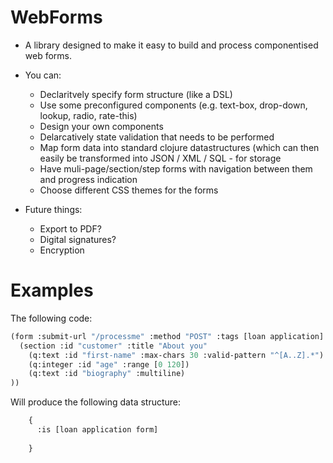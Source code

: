 # WebForms

* A library designed to make it easy to build and process componentised web forms.


* You can:

  - Declaritvely specify form structure (like a DSL)
  - Use some preconfigured components (e.g. text-box, drop-down, lookup, radio, rate-this)
  - Design your own components
  - Delarcatively state validation that needs to be performed
  - Map form data into standard clojure datastructures (which can then easily be transformed into JSON / XML / SQL - for storage
  - Have muli-page/section/step forms with navigation between them and progress indication
  - Choose different CSS themes for the forms

* Future things:
  - Export to PDF?
  - Digital signatures?
  - Encryption

# Examples

The following code:

```lisp
(form :submit-url "/processme" :method "POST" :tags [loan application]
  (section :id "customer" :title "About you" 
    (q:text :id "first-name" :max-chars 30 :valid-pattern "^[A..Z].*")
    (q:integer :id "age" :range [0 120])
    (q:text :id "biography" :multiline)
))
```

Will produce the following data structure:

```lisp
    {
      :is [loan application form]
       
    }
```